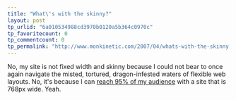 ```yaml
---
title: "What\'s with the skinny?"
layout: post
tp_urlid: "6a010534988cd3970b0120a5b364c0970c"
tp_favoritecount: 0
tp_commentcount: 0
tp_permalink: "http://www.monkinetic.com/2007/04/whats-with-the-skinny.html"
---
```

No, my site is not fixed width and skinny because I could not bear to once again navigate the misted, tortured, dragon-infested waters of flexible web layouts. No, it&#39;s because I can [reach 95% of my audience](http://www.baekdal.com/reports/actual-browser-sizes/) with a site that is 768px wide. Yeah.
